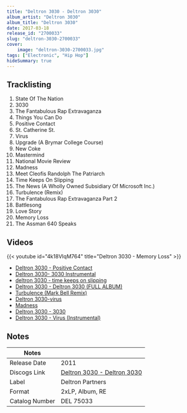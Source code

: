 ```yaml
---
title: "Deltron 3030 - Deltron 3030"
album_artist: "Deltron 3030"
album_title: "Deltron 3030"
date: 2017-03-18
release_id: "2700033"
slug: "deltron-3030-2700033"
cover:
    image: "deltron-3030-2700033.jpg"
tags: ["Electronic", "Hip Hop"]
hideSummary: true
---
```


## Tracklisting
1. State Of The Nation
2. 3030
3. The Fantabulous Rap Extravaganza
4. Things You Can Do
5. Positive Contact
6. St. Catherine St.
7. Virus
8. Upgrade  (A Brymar College Course)
9. New Coke
10. Mastermind
11. National Movie Review
12. Madness
13. Meet Cleofis Randolph The Patriarch
14. Time Keeps On Slipping
15. The News (A Wholly Owned Subsidiary Of Microsoft Inc.)
16. Turbulence (Remix)
17. The Fantabulous Rap Extravaganza Part 2
18. Battlesong
19. Love Story
20. Memory Loss
21. The Assman 640 Speaks

## Videos
{{< youtube id="4k18VIqM764" title="Deltron 3030 - Memory Loss" >}}
- [Deltron 3030 - Positive Contact](https://www.youtube.com/watch?v=-oCXwl7XBiQ)
- [Deltron 3030- 3030 Instrumental](https://www.youtube.com/watch?v=1d7BKvBChlM)
- [deltron 3030 - time keeps on slipping](https://www.youtube.com/watch?v=xdur7odHUfE)
- [Deltron 3030 - Deltron 3030 (FULL ALBUM)](https://www.youtube.com/watch?v=v6YJjkO7F5A)
- [Turbulence (Mark Bell Remix)](https://www.youtube.com/watch?v=XVCTatXqrts)
- [Deltron 3030-virus](https://www.youtube.com/watch?v=ijPE7fe4XTg)
- [Madness](https://www.youtube.com/watch?v=z3EiAYQB0pY)
- [Deltron 3030 - 3030](https://www.youtube.com/watch?v=Q7_jbluF0qo)
- [Deltron 3030 - Virus (Instrumental)](https://www.youtube.com/watch?v=wOwNoXGXdus)

## Notes

| Notes          |             |
| ---------------| ----------- |
| Release Date   | 2011 |
| Discogs Link   | [Deltron 3030 - Deltron 3030](https://www.discogs.com/release/2700033) |
| Label          | Deltron Partners |
| Format         | 2xLP, Album, RE |
| Catalog Number | DEL 75033 |


